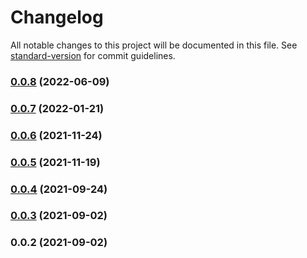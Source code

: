 # Changelog

All notable changes to this project will be documented in this file. See [standard-version](https://github.com/conventional-changelog/standard-version) for commit guidelines.

### [0.0.8](https://github.com/vft-aurora/fabric-img-editor/compare/v0.0.7...v0.0.8) (2022-06-09)

### [0.0.7](https://github.com/vft-aurora/fabric-img-editor/compare/v0.0.6...v0.0.7) (2022-01-21)

### [0.0.6](https://github.com/zhhyang/fabric-img/compare/v0.0.5...v0.0.6) (2021-11-24)

### [0.0.5](https://github.com/zhhyang/fabric-img/compare/v0.0.4...v0.0.5) (2021-11-19)

### [0.0.4](https://github.com/zhhyang/fabric-img/compare/v0.0.3...v0.0.4) (2021-09-24)

### [0.0.3](https://github.com/zhhyang/fabric-img/compare/v0.0.2...v0.0.3) (2021-09-02)

### 0.0.2 (2021-09-02)
